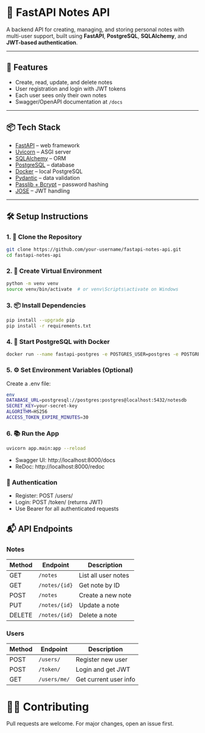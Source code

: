 # 📝 FastAPI Notes API

A backend API for creating, managing, and storing personal notes with multi-user support, built using **FastAPI**, **PostgreSQL**, **SQLAlchemy**, and **JWT-based authentication**.

---

## 🚀 Features

- Create, read, update, and delete notes
- User registration and login with JWT tokens
- Each user sees only their own notes
- Swagger/OpenAPI documentation at `/docs`

---

## 📦 Tech Stack

- [FastAPI](https://fastapi.tiangolo.com/) – web framework
- [Uvicorn](https://www.uvicorn.org/) – ASGI server
- [SQLAlchemy](https://www.sqlalchemy.org/) – ORM
- [PostgreSQL](https://www.postgresql.org/) – database
- [Docker](https://www.docker.com/) – local PostgreSQL
- [Pydantic](https://docs.pydantic.dev/) – data validation
- [Passlib + Bcrypt](https://passlib.readthedocs.io/) – password hashing
- [JOSE](https://python-jose.readthedocs.io/) – JWT handling

---

## 🛠️ Setup Instructions

### 1. 📁 Clone the Repository

```bash
git clone https://github.com/your-username/fastapi-notes-api.git
cd fastapi-notes-api
```

### 2. 🐍 Create Virtual Environment
```bash
python -m venv venv
source venv/bin/activate  # or venv\Scripts\activate on Windows
```

### 3. 📦 Install Dependencies
```bash
pip install --upgrade pip
pip install -r requirements.txt
```

### 4. 🐘 Start PostgreSQL with Docker
```bash
docker run --name fastapi-postgres -e POSTGRES_USER=postgres -e POSTGRES_PASSWORD=postgres -e POSTGRES_DB=notesdb -p 5432:5432 -d postgres
```

### 5. ⚙️ Set Environment Variables (Optional)
Create a .env file:
```bash
env
DATABASE_URL=postgresql://postgres:postgres@localhost:5432/notesdb
SECRET_KEY=your-secret-key
ALGORITHM=HS256
ACCESS_TOKEN_EXPIRE_MINUTES=30
```


### 6. 📚 Run the App

```bash 
uvicorn app.main:app --reload
```
* Swagger UI: http://localhost:8000/docs
* ReDoc: http://localhost:8000/redoc

### 🔐 Authentication
* Register: POST /users/ 
* Login: POST /token/ (returns JWT)
* Use Bearer <token> for all authenticated requests

## 📬 API Endpoints
### Notes
| Method | Endpoint      | Description         |
| ------ | ------------- | ------------------- |
| GET    | `/notes`      | List all user notes |
| GET    | `/notes/{id}` | Get note by ID      |
| POST   | `/notes`      | Create a new note   |
| PUT    | `/notes/{id}` | Update a note       |
| DELETE | `/notes/{id}` | Delete a note       |

### Users
| Method | Endpoint     | Description           |
| ------ | ------------ | --------------------- |
| POST   | `/users/`    | Register new user     |
| POST   | `/token/`    | Login and get JWT     |
| GET    | `/users/me/` | Get current user info |


# 🙋‍♂️ Contributing
Pull requests are welcome. For major changes, open an issue first.

